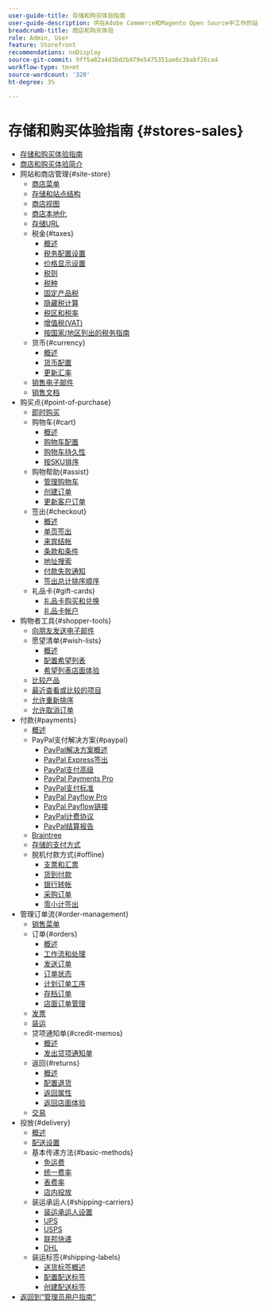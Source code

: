 ```yaml
---
user-guide-title: 存储和购买体验指南
user-guide-description: 供在Adobe Commerce和Magento Open Source中工作的站点管理员、客户服务代理以及销售经理使用的全面信息。
breadcrumb-title: 商店和购买体验
role: Admin, User
feature: Storefront
recommendations: noDisplay
source-git-commit: 9ff5a82a4d3bd2b979e5475351ae6c3babf26ca4
workflow-type: tm+mt
source-wordcount: '320'
ht-degree: 3%

---
```



# 存储和购买体验指南 {#stores-sales}

+ [存储和购买体验指南](guide-overview.md)
+ [商店和购买体验简介](introduction.md)
+ 网站和商店管理{#site-store}
   + [商店菜单](stores-menu.md)
   + [存储和站点结构](stores.md)
   + [商店视图](store-views.md)
   + [商店本地化](store-localize.md)
   + [存储URL](store-urls.md)
   + 税金{#taxes}
      + [概述](taxes.md)
      + [税务配置设置](tax-settings-general.md)
      + [价格显示设置](display-settings.md)
      + [税则](tax-rules.md)
      + [税种](tax-class.md)
      + [固定产品税](fixed-product-tax.md)
      + [隐藏税计算](hidden-tax-calculation.md)
      + [税区和税率](tax-zones-rates.md)
      + [增值税(VAT)](vat.md)
      + [按国家/地区列出的税务指南](international-tax-guidelines.md)
   + 货币{#currency}
      + [概述](currency.md)
      + [货币配置](currency-configuration.md)
      + [更新汇率](currency-update.md)
   + [销售电子邮件](sales-email.md)
   + [销售文档](sales-documents.md)
+ 购买点{#point-of-purchase}
   + [即时购买](checkout-instant-purchase.md)
   + 购物车{#cart}
      + [概述](cart.md)
      + [购物车配置](cart-configuration.md)
      + [购物车持久性](cart-persistent.md)
      + [按SKU排序](order-by-sku.md)
   + 购物帮助{#assist}
      + [管理购物车](shopping-assisted-cart-manage.md)
      + [创建订单](customer-account-create-order.md)
      + [更新客户订单](order-update.md)
   + 签出{#checkout}
      + [概述](checkout-process.md)
      + [单页签出](checkout-one-page.md)
      + [来宾结帐](checkout-guest.md)
      + [条款和条件](terms-and-conditions.md)
      + [地址搜索](checkout-address-search.md)
      + [付款失败通知](checkout-payment-failed-emails.md)
      + [签出总计排序顺序](checkout-totals-sort-order.md)
   + 礼品卡{#gift-cards}
      + [礼品卡购买和兑换](product-gift-card-workflow.md)
      + [礼品卡帐户](product-gift-card-accounts.md)
+ 购物者工具{#shopper-tools}
   + [向朋友发送电子邮件](email-a-friend.md)
   + 愿望清单{#wish-lists}
      + [概述](wishlists.md)
      + [配置希望列表](wishlist-configuration.md)
      + [希望列表店面体验](wishlist-storefront.md)
   + [比较产品](product-compare.md)
   + [最近查看或比较的项目](products-viewed-compared.md)
   + [允许重新排序](reorders-allow.md)
   + [允许取消订单](cancel-allow.md)
+ 付款{#payments}
   + [概述](payments.md)
   + PayPal支付解决方案{#paypal}
      + [PayPal解决方案概述](paypal.md)
      + [PayPal Express签出](paypal-express-checkout.md)
      + [PayPal支付高级](paypal-payments-advanced.md)
      + [PayPal Payments Pro](paypal-payments-pro.md)
      + [PayPal支付标准](paypal-payments-standard.md)
      + [PayPal Payflow Pro](paypal-payflow-pro.md)
      + [PayPal Payflow链接](paypal-payflow-link.md)
      + [PayPal计费协议](paypal-billing-agreements.md)
      + [PayPal结算报告](paypal-settlement-reports.md)
   + [Braintree](braintree.md)
   + [存储的支付方式](stored-payment-methods.md)
   + 脱机付款方式{#offline}
      + [支票和汇票](check-money-order.md)
      + [货到付款](cash-on-delivery.md)
      + [银行转帐](bank-transfer.md)
      + [采购订单](purchase-order.md)
      + [零小计签出](zero-subtotal-checkout.md)
+ 管理订单流{#order-management}
   + [销售菜单](sales-menu.md)
   + 订单{#orders}
      + [概述](orders.md)
      + [工作流和处理](order-processing.md)
      + [发送订单](order-ship.md)
      + [订单状态](order-status.md)
      + [计划订单工序](order-scheduled-operations.md)
      + [存档订单](order-archive.md)
      + [店面订单管理](orders-storefront.md)
   + [发票](invoices.md)
   + [装运](shipments.md)
   + 贷项通知单{#credit-memos}
      + [概述](credit-memos.md)
      + [发出贷项通知单](credit-memo-create.md)
   + 返回{#returns}
      + [概述](returns.md)
      + [配置退货](rma-configure.md)
      + [返回属性](attributes-returns.md)
      + [返回店面体验](rma-customer-experience.md)
   + [交易](transactions.md)
+ 投放{#delivery}
   + [概述](delivery.md)
   + [配送设置](shipping-settings.md)
   + 基本传递方法{#basic-methods}
      + [免运费](shipping-free.md)
      + [统一费率](shipping-flat-rate.md)
      + [表费率](shipping-table-rate.md)
      + [店内投放](shipping-in-store-delivery.md)
   + 装运承运人{#shipping-carriers}
      + [装运承运人设置](carriers.md)
      + [UPS](ups.md)
      + [USPS](usps.md)
      + [联邦快递](fedex.md)
      + [DHL](dhl.md)
   + 装运标签{#shipping-labels}
      + [送货标签概述](shipping-labels.md)
      + [配置配送标签](shipping-label-configure.md)
      + [创建配送标签](shipping-label-create.md)
+ [返回到“管理员用户指南”](https://experienceleague.adobe.com/en/docs/commerce-admin/user-guides/home)


